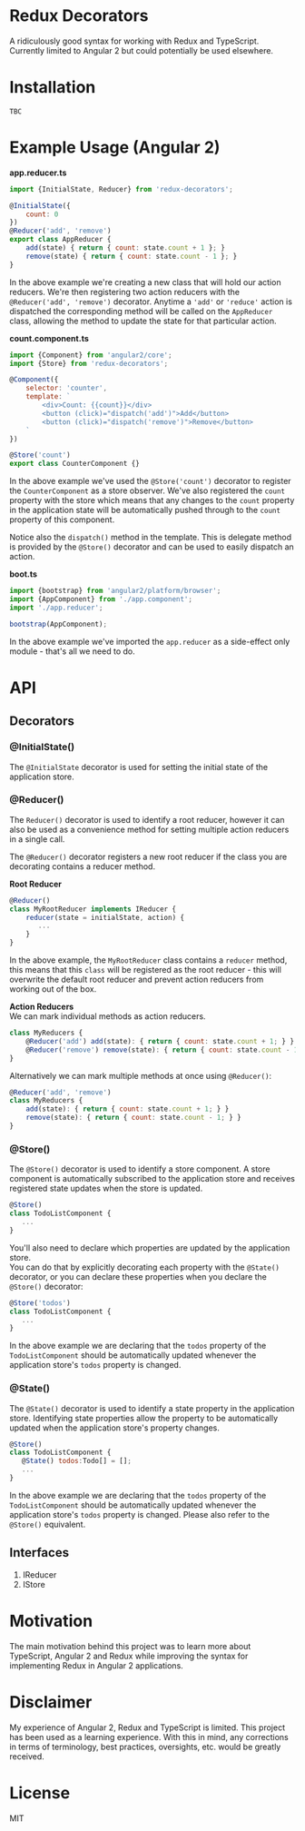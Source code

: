 # Redux Decorators

A ridiculously good syntax for working with Redux and TypeScript.  Currently limited to Angular 2 but could potentially be used elsewhere.

# Installation

`TBC`

# Example Usage (Angular 2)

**app.reducer.ts**
```js
import {InitialState, Reducer} from 'redux-decorators';

@InitialState({
    count: 0
})
@Reducer('add', 'remove')
export class AppReducer {
    add(state) { return { count: state.count + 1 }; }
    remove(state) { return { count: state.count - 1 }; }
}
```
In the above example we're creating a new class that will hold our action
reducers.  We're then registering two action reducers with the `@Reducer('add', 'remove')` decorator.  Anytime a `'add'` or `'reduce'` action is dispatched the
corresponding method will be called on the `AppReducer` class, allowing the
method to update the state for that particular action.

**count.component.ts**
```js
import {Component} from 'angular2/core';
import {Store} from 'redux-decorators';

@Component({
    selector: 'counter',
    template: `
        <div>Count: {{count}}</div>
        <button (click)="dispatch('add')">Add</button>
        <button (click)="dispatch('remove')">Remove</button>
    `
})

@Store('count')
export class CounterComponent {}
```

In the above example we've used the `@Store('count')` decorator to register the
`CounterComponent` as a store observer.  We've also registered the `count` property
with the store which means that any changes to the `count` property in the application
state will be automatically pushed through to the `count` property of this
component.

Notice also the `dispatch()` method in the template.  This is delegate method is
 provided by the `@Store()` decorator and can be used to easily dispatch an action.  

**boot.ts**
```js
import {bootstrap} from 'angular2/platform/browser';
import {AppComponent} from './app.component';
import './app.reducer';

bootstrap(AppComponent);
```

In the above example we've imported the `app.reducer` as a side-effect only
module - that's all we need to do.

# API

## Decorators

### @InitialState()

The `@InitialState` decorator is used for setting the initial state of the
application store.

### @Reducer()
The `Reducer()` decorator is used to identify a root reducer, however it can also
be used as a convenience method for setting multiple action reducers in a single call.  

The `@Reducer()` decorator registers a new root reducer if the class you are
decorating contains a reducer method.

**Root Reducer**
```js
@Reducer()
class MyRootReducer implements IReducer {
    reducer(state = initialState, action) {
       ...
    }
}
```

In the above example, the `MyRootReducer` class contains a `reducer` method,
this means that this `class` will be registered as the root reducer - this will
overwrite the default root reducer and prevent action reducers from working out
of the box.

**Action Reducers**  
We can mark individual methods as action reducers.
```js
class MyReducers {
    @Reducer('add') add(state): { return { count: state.count + 1; } }
    @Reducer('remove') remove(state): { return { count: state.count - 1; } }
}
```

Alternatively we can mark multiple methods at once using `@Reducer()`:

```js
@Reducer('add', 'remove')
class MyReducers {
    add(state): { return { count: state.count + 1; } }
    remove(state): { return { count: state.count - 1; } }
}
```

### @Store()
The `@Store()` decorator is used to identify a store component.  A store component
is automatically subscribed to the application store and receives registered
state updates when the store is updated.

```js
@Store()
class TodoListComponent {
   ...
}
```

You'll also need to declare which properties are updated by the application store.  
You can do that by explicitly decorating each property with the `@State()` decorator,
or you can declare these properties when you declare the `@Store()` decorator:  

```js
@Store('todos')
class TodoListComponent {
   ...
}
```

In the above example we are declaring that the `todos` property of the
`TodoListComponent` should be automatically updated whenever the application
store's `todos` property is changed.

### @State()

The `@State()` decorator is used to identify a state property in the application
 store.  Identifying state properties allow the property to be automatically
 updated when the application store's property changes.

```js
@Store()
class TodoListComponent {
   @State() todos:Todo[] = [];
   ...
}
```

In the above example we are declaring that the `todos` property of the
`TodoListComponent` should be automatically updated whenever the application
store's `todos` property is changed.  Please also refer to the `@Store()`
equivalent.

## Interfaces

1. IReducer
2. IStore

# Motivation
The main motivation behind this project was to learn more about TypeScript, Angular 2 and Redux while improving the syntax for implementing Redux in Angular 2 applications.

# Disclaimer
My experience of Angular 2, Redux and TypeScript is limited.  This project has
been used as a learning experience.  With this in mind, any corrections in terms
of terminology, best practices, oversights, etc. would be greatly received.

# License

MIT
